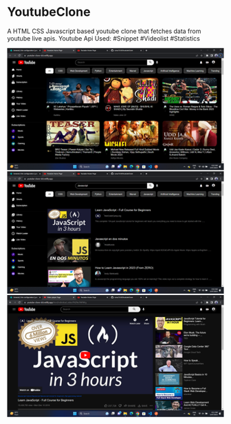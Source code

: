 # YoutubeClone
A HTML CSS Javascript based youtube clone that fetches data from youtube live apis.
Youtube Api Used:
#Snippet
#Videolist
#Statistics

![image](https://github.com/sonu7524/YoutubeClone/blob/master/Screenshot%20(66).png)
![image](https://github.com/sonu7524/YoutubeClone/blob/master/Screenshot%20(67).png)
![image](https://github.com/sonu7524/YoutubeClone/blob/master/Screenshot%20(68).png)
